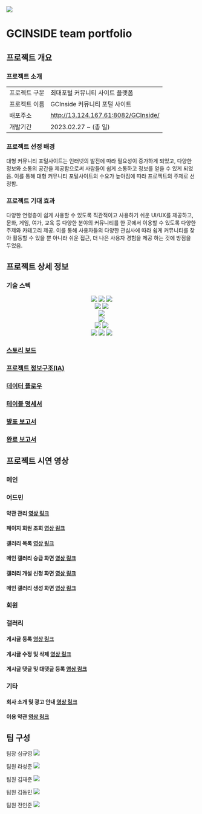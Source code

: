 <img src="https://capsule-render.vercel.app/api?type=waving&color=auto&height=200&section=header&text=지시인사이드&fontSize=90" />

# GCINSIDE team portfolio

## 프로젝트 개요

### 프로젝트 소개
<table>
  <tr>
    <td>프로젝트 구분</td>
    <td>최대포털 커뮤니티 사이트 플랫폼</td>
  </tr>
  <tr>
    <td>프로젝트 이름</td>
    <td>GCInside 커뮤니티 포털 사이트</td>
  </tr>
  <tr>
    <td>배포주소</td>
    <td><a href="http://13.124.167.61:8082/GCInside/" target="_blank">http://13.124.167.61:8082/GCInside/</a></td>
  </tr>
  <tr>
    <td>개발기간</td>
    <td>2023.02.27 ~  (총 일)</td>
  </tr>
</table>

### 프로젝트 선정 배경

<p>대형 커뮤니티 포털사이트는 인터넷의 발전에 따라 필요성이 증가하게 되었고, 다양한 정보와 
소통의 공간을 제공함으로써 사람들이 쉽게 소통하고 정보를 얻을 수 있게 되었음.
이를 통해 대형 커뮤니티 포털사이트의 수요가 높아짐에 따라 프로젝트의 주제로 선정함.</p>

### 프로젝트 기대 효과

<p>다양한 연령층이 쉽게 사용할 수 있도록 직관적이고 사용하기 쉬운 UI/UX를 제공하고,
문화, 게임, 여가, 교육 등 다양한 분야의 커뮤니티를 한 곳에서 이용할 수 있도록 다양한 주제와
카테고리 제공. 이를 통해 사용자들의 다양한 관심사에 따라 쉽게 커뮤니티를 찾아 활동할 수 있을 뿐
아니라 쉬운 접근, 더 나은 사용자 경험을 제공 하는 것에 방점을 두었음.</p>

## 프로젝트 상세 정보

### 기술 스텍
<div align="center">
  <img src="https://img.shields.io/badge/JavaScript-F7DF1E?style=for-the-badge&logo=JavaScript&logoColor=white">
  <img src="https://img.shields.io/badge/HTML5-E34F26?style=flat&logo=HTML5&logoColor=white" />
  <img src="https://img.shields.io/badge/CSS3-1572B6?style=flat&logo=CSS3&logoColor=white" /><br/>
  <img src="https://img.shields.io/badge/Visual Studio Code-007ACC?style=flat&logo=Visual Studio Code&logoColor=white"/>
  <img src="https://img.shields.io/badge/IntelliJ-000000?style=for-the-badge&logo=intellijidea&logoColor=white"><br/>
  <img src="https://img.shields.io/badge/Java-007396?style=flat&logo=Java&logoColor=white" /><br/>
  <img src="https://img.shields.io/badge/MySQL-4479A1?style=for-the-badge&logo=MySQL&logoColor=white"><br/>
  <img src="https://img.shields.io/badge/Spring Boot-6DB33F?style=for-the-badge&logo=Spring Boot&logoColor=white">
  <img src="https://img.shields.io/badge/thymeleaf-005F0F?style=for-the-badge&logo=thymeleaf&logoColor=white"><br/>
  <img src="https://img.shields.io/badge/jQuery-0769AD?style=for-the-badge&logo=jQuery&logoColor=white">
  <img src="https://img.shields.io/badge/amazonaws-232F3E?style=for-the-badge&logo=amazonaws&logoColor=white">
  <img src="https://img.shields.io/badge/linux-FCC624?style=for-the-badge&logo=linux&logoColor=white">
</div>

### <a href="스토리 보드 v.1.0.pdf" target="_blank">스토리 보드</a>

### <a href="basic_IA_v.0.2.png" target="_blank">프로젝트 정보구조(IA)</a>

### <a href="DATA_FLOW.png" target="_blank">데이터 플로우</a>

### <a href="데이터베이스 테이블 명세서.pdf" target="_blank">테이블 명세서</a>

### <a href="GCInside 발표 보고서_v.1.0.pdf" target="_blank">발표 보고서</a>

### <a href="GCInside 완료 보고서 v.1.0.pdf" target="_blank">완료 보고서</a>

## 프로젝트 시연 영상

### 메인

### 어드민

#### 약관 관리 <a href="https://youtu.be/K-pLIiRn1VA">영상 링크</a>

#### 페이지 회원 조회 <a href="https://youtu.be/tZda_Dt6aiY">영상 링크</a>

#### 갤러리 목록 <a href="https://youtu.be/q88HcmSWT_0">영상 링크</a>

#### 메인 갤러리 승급 화면 [영상 링크](https://www.youtube.com/watch?v=tnzULnXnbHI)

#### 갤러리 개설 신청 화면 [영상 링크](https://www.youtube.com/watch?v=wee0dBkpsT8)

#### 메인 갤러리 생성 화면 [영상 링크](https://www.youtube.com/watch?v=YeLBrboCUt8)

### 회원

### 갤러리

#### 게시글 등록 <a href="https://youtu.be/ap8V5fvCfK4">영상 링크</a>

#### 게시글 수정 및 삭제 [영상 링크](https://youtu.be/BXls7cgZgMA)

#### 게시글 댓글 및 대댓글 등록 [영상 링크](https://youtu.be/1cZj-BSjqfw)

### 기타

#### 회사 소개 및 광고 안내 <a href="https://youtu.be/nnitNql7x_c">영상 링크</a>

#### 이용 약관 <a href="https://youtu.be/5i63PxGmoPA">영상 링크</a>


## 팀 구성
팀장 심규영
<a href="https://github.com/hochmun" target="_blank"><img src="https://img.shields.io/badge/-hochmun-blue?style=plastic&logo=github&logoColor=black"/></a>

팀원 라성준
<a href="https://github.com/asdeqqga" target="_blank"><img src="https://img.shields.io/badge/-asdeqqga-silver?style=plastic&logo=github&logoColor=black"/></a>

팀원 김재준
<a href="https://github.com/realKimJaeJun" target="_blank"><img src="https://img.shields.io/badge/-realKimJaeJun-yellow?style=plastic&logo=github&logoColor=black"/></a>

팀원 김동민
<a href="https://github.com/dpgbdb" target="_blank"><img src="https://img.shields.io/badge/-dpgbdb-pink?style=plastic&logo=github&logoColor=black"/></a>

팀원 전인준
<a href="https://github.com/aowlrxm15" target="_blank"><img src="https://img.shields.io/badge/-aowlrxm15-green?style=plastic&logo=github&logoColor=black"/></a>
